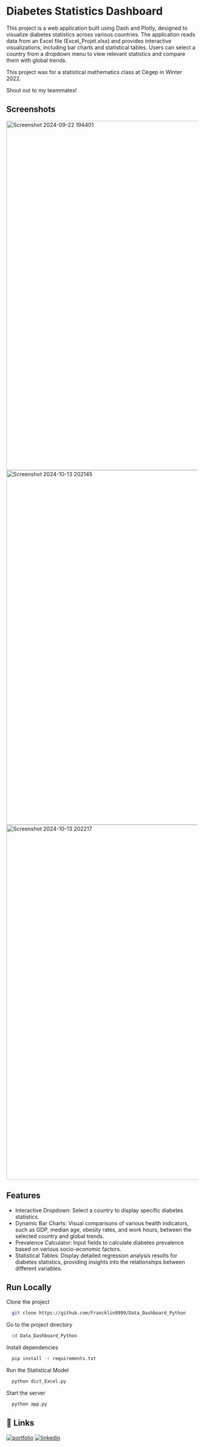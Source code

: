 
# Diabetes Statistics Dashboard

This project is a web application built using Dash and Plotly, designed to visualize diabetes statistics across various countries. The application reads data from an Excel file (Excel_Projet.xlsx) and provides interactive visualizations, including bar charts and statistical tables. Users can select a country from a dropdown menu to view relevant statistics and compare them with global trends.

This project was for a statistical mathematics class at Cégep in Winter 2022.

Shout out to my teammates!

## Screenshots

<img width="920" alt="Screenshot 2024-09-22 194401" src="https://github.com/user-attachments/assets/219cc7dc-d4b8-4231-96fe-16c1b5646fad">

<img width="934" alt="Screenshot 2024-10-13 202145" src="https://github.com/user-attachments/assets/c2502f94-a1b7-4d5b-bd95-36b9bfaf4ca1">

<img width="935" alt="Screenshot 2024-10-13 202217" src="https://github.com/user-attachments/assets/63ecdb92-a5a3-4938-89bf-d1a692c6db97">


## Features

- Interactive Dropdown: Select a country to display specific diabetes statistics.
- Dynamic Bar Charts: Visual comparisons of various health indicators, such as GDP, median age, obesity rates, and work hours, between the selected country and global trends.
- Prevalence Calculator: Input fields to calculate diabetes prevalence based on various socio-economic factors.
- Statistical Tables: Display detailed regression analysis results for diabetes statistics, providing insights into the relationships between different variables.







## Run Locally

Clone the project

```bash
  git clone https://github.com/Francklin9999/Data_Dashboard_Python
```

Go to the project directory

```bash
  cd Data_Dashboard_Python
```

Install dependencies

```bash
  pip install -r requirements.txt
```

Run the Statistical Model

```bash
  python dict_Excel.py
```

Start the server

```bash
  python app.py
```


## 🔗 Links
[![portfolio](https://img.shields.io/badge/my_portfolio-000?style=for-the-badge&logo=ko-fi&logoColor=white)](https://franckfongang.io/)
[![linkedin](https://img.shields.io/badge/linkedin-0A66C2?style=for-the-badge&logo=linkedin&logoColor=white)](https://www.linkedin.com/in/fongangf/)


